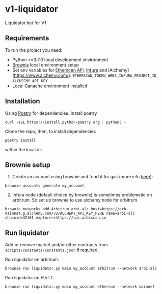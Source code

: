 # v1-liquidator

Liquidator bot for V1


## Requirements

To run the project you need:

- Python >=3.7.0 local development environment
- [Brownie](https://github.com/eth-brownie/brownie) local environment setup
- Set env variables for [Etherscan API](https://etherscan.io/apis), [Infura](https://eth-brownie.readthedocs.io/en/stable/network-management.html?highlight=infura%20environment#using-infura) and [Alchemy] (https://www.alchemy.com/): `ETHERSCAN_TOKEN`, `WEB3_INFURA_PROJECT_ID`, `ALCHECMY_API_KEY`
- Local Ganache environment installed


## Installation

Using [Poetry](https://python-poetry.org/docs/) for dependencies. Install poetry

```
curl -sSL https://install.python-poetry.org | python3 -
```

Clone the repo, then, to install dependencies

```
poetry install
```

within the local dir.

## Brownie setup

1. Create an account using brownie and fund it for gas (more info [here](https://eth-brownie.readthedocs.io/en/stable/account-management.html#local-accounts)):

```
brownie accounts generate my_account
```
2. Infura node (default choice by brownie) is sometimes problematic on arbitrum. So set up brownie to use alchemy node for arbitrum
```
brownie networks add Arbitrum arbi-alc host=https://arb-mainnet.g.alchemy.com/v2/ALCHEMY_API_KEY_HERE name=arbi-alc chainid=42161 explorer=https://api.arbiscan.io
```
## Run liquidator

Add or remove market and/or other contracts from `scripts/constants/constants.json` if required.

Run liquidator on arbitrum:
```
brownie run liquidator.py main my_account arbitrum --network arbi-alc
```
Run liquidator on Eth L1:
```
brownie run liquidator.py main my_account ethereum --network mainnet
```
